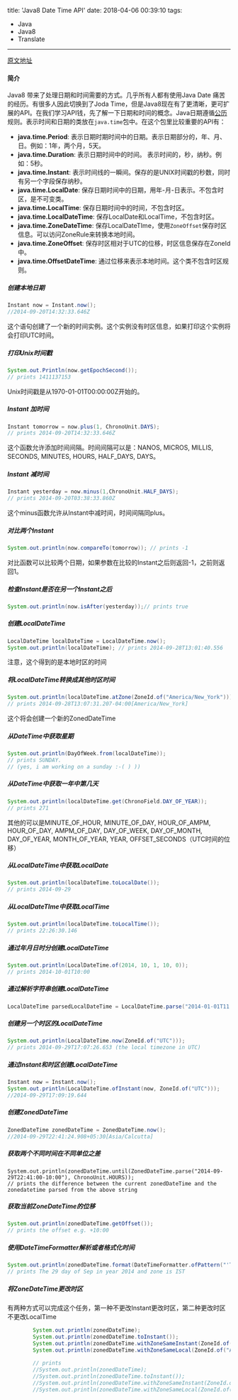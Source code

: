 title: 'Java8 Date Time API'
date: 2018-04-06 00:39:10
tags:
  - Java
  - Java8
  - Translate
---

[原文地址](http://www.studytrails.com/java/java8/java8_date_and_time/)  
#### 简介
Java8 带来了处理日期和时间需要的方式。几乎所有人都有使用Java Date 痛苦的经历。有很多人因此切换到了Joda Time，但是Java8现在有了更清晰，更可扩展的API。在我们学习API钱，先了解一下日期和时间的概念。Java日期遵循[公历](http://en.wikipedia.org/wiki/Gregorian_calendar)规则。表示时间和日期的类放在`java.time`包中。在这个包里比较重要的API有：  
  -  **java.time.Period**: 表示日期时期时间中的日期。表示日期部分的，年、月、日。例如：1年，两个月，5天。
  -  **java.time.Duration**: 表示日期时间中的时间。 表示时间的，秒，纳秒。例如：5秒。
  -  **java.time.Instant**: 表示时间线的一瞬间。保存的是UNIX时间戳的秒数，同时有另一个字段保存纳秒。
  -  **java.time.LocalDate**: 保存日期时间中的日期，用年-月-日表示。不包含时区，是不可变类。
  -  **java.time.LocalTime**: 保存日期时间中的时间，不包含时区。
  -  **java.time.LocalDateTime**: 保存LocalDate和LocalTime，不包含时区。
  -  **java.time.ZoneDateTime**: 保存LocalDateTIme，使用`ZoneOffset`保存时区信息。可以访问ZoneRule来转换本地时间。
  -  **java.time.ZoneOffset**: 保存时区相对于UTC的位移，时区信息保存在ZoneId中。
  -  **java.time.OffsetDateTime**: 通过位移来表示本地时间。这个类不包含时区规则。    

##### 创建本地日期

```Java
Instant now = Instant.now();
//2014-09-20T14:32:33.646Z
```
这个语句创建了一个新的时间实例。这个实例没有时区信息，如果打印这个实例将会打印UTC时间。  
##### 打印Unix时间戳
```Java
System.out.Println(now.getEpochSecond());
// prints 1411137153
```
Unix时间戳是从1970-01-01T00:00:00Z开始的。
#####  Instant 加时间
```Java
Instant tomorrow = now.plus(1, ChronoUnit.DAYS);
// prints 2014-09-20T14:32:33.646Z
```
这个函数允许添加时间间隔。时间间隔可以是：NANOS, MICROS, MILLIS, SECONDS, MINUTES, HOURS, HALF_DAYS, DAYS。
##### Instant 减时间
```Java
Instant yesterday = now.minus(1,ChronoUnit.HALF_DAYS);
// prints 2014-09-20T03:38:33.860Z
```
这个minus函数允许从Instant中减时间，时间间隔同plus。
##### 对比两个Instant
```Java
System.out.println(now.compareTo(tomorrow)); // prints -1
```
对比函数可以比较两个日期，如果参数在比较的Instant之后则返回-1，之前则返回1。
##### 检查Instant是否在另一个Instant之后
```Java
System.out.println(now.isAfter(yesterday));// prints true
```
##### 创建LocalDateTime
```Java
LocalDateTime localDateTime = LocalDateTime.now();
System.out.println(localDateTime); // prints 2014-09-28T13:01:40.556
```
注意，这个得到的是本地时区的时间
##### 将LocalDateTime转换成其他时区时间
```Java
System.out.println(localDateTime.atZone(ZoneId.of("America/New_York")));
// prints 2014-09-28T13:07:31.207-04:00[America/New_York]
```
这个将会创建一个新的ZonedDateTime
##### 从DateTime中获取星期
```Java
System.out.println(DayOfWeek.from(localDateTime));
// prints SUNDAY.
// (yes, i am working on a sunday :-( ) ))
```
##### 从DateTime中获取一年中第几天
```Java
System.out.println(localDateTime.get(ChronoField.DAY_OF_YEAR));
// prints 271
```
其他的可以是MINUTE_OF_HOUR, MINUTE_OF_DAY, HOUR_OF_AMPM, HOUR_OF_DAY, AMPM_OF_DAY, DAY_OF_WEEK, DAY_OF_MONTH, DAY_OF_YEAR, MONTH_OF_YEAR, YEAR, OFFSET_SECONDS（UTC时间的位移）
##### 从LocalDateTime中获取LocalDate
```Java
System.out.println(localDateTime.toLocalDate());
// prints 2014-09-29
```
##### 从LocalDateTIme中获取LocalTime
```Java
System.out.println(localDateTime.toLocalTime());
// prints 22:26:30.146
```
##### 通过年月日时分创建LocalDateTime
```Java
System.out.println(LocalDateTime.of(2014, 10, 1, 10, 0));
// prints 2014-10-01T10:00
```
##### 通过解析字符串创建LocalDateTime
```Java
LocalDateTime parsedLocalDateTime = LocalDateTime.parse("2014-01-01T11:00");
```
##### 创建另一个时区的LocalDateTime
```Java
System.out.println(LocalDateTime.now(ZoneId.of("UTC")));
// prints 2014-09-29T17:07:26.653 (the local timezone in UTC)
```
##### 通过Instant和时区创建LocalDateTime
```Java
Instant now = Instant.now();
System.out.println(LocalDateTime.ofInstant(now, ZoneId.of("UTC")));
//2014-09-29T17:09:19.644
```
##### 创建ZonedDateTime
```Java
ZonedDateTime zonedDateTime = ZonedDateTime.now();
//2014-09-29T22:41:24.908+05:30[Asia/Calcutta]
```
##### 获取两个不同时间在不同单位之差
```
System.out.println(zonedDateTime.until(ZonedDateTime.parse("2014-09-29T22:41:00-10:00"), ChronoUnit.HOURS));
// prints the difference between the current zonedDateTime and the zonedatetime parsed from the above string
```
##### 获取当前ZoneDateTime的位移
```Java
System.out.println(zonedDateTime.getOffset());
// prints the offset e.g. +10:00
```
##### 使用DateTimeFormatter解析或者格式化时间

```Java
System.out.println(zonedDateTime.format(DateTimeFormatter.ofPattern("'The' dd 'day of' MMM 'in year' YYYY 'and zone is' z")));
// prints The 29 day of Sep in year 2014 and zone is IST
```
##### 将ZoneDateTime更改时区
有两种方式可以完成这个任务，第一种不更改Instant更改时区，第二种更改时区不更改LocalTime
```Java
        System.out.println(zonedDateTime);
        System.out.println(zonedDateTime.toInstant());
        System.out.println(zonedDateTime.withZoneSameInstant(ZoneId.of("America/Chicago")));
        System.out.println(zonedDateTime.withZoneSameLocal(ZoneId.of("America/Chicago")));
        
        // prints 
        //System.out.println(zonedDateTime);
        //System.out.println(zonedDateTime.toInstant());
        //System.out.println(zonedDateTime.withZoneSameInstant(ZoneId.of("America/Chicago")));
        //System.out.println(zonedDateTime.withZoneSameLocal(ZoneId.of("America/Chicago")));
```
